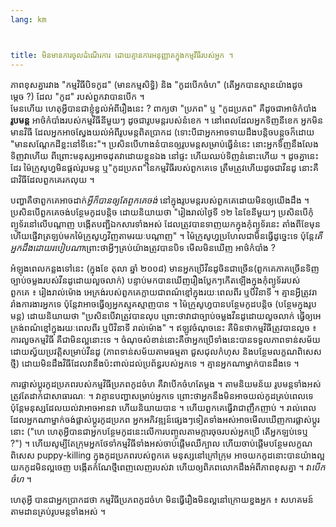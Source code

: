 ```yaml
---
lang: km



title: មិន​មានការ​ចូល​ដំណើរការ ​ដោយ​គ្មាន​ការ​អនុញ្ញាត​ក្នុង​កម្មវីធី​របស់​អ្នក​ ។
---
```


ភាព​ខុស​គ្នា​រវាង "​កម្មវិធី​បិទ​កូដ​" (មាន​​កម្មសិទ្ធិ) និង "​​កូដ​បើក​ចំហ" (តើ​អ្នក​បាន​ស្មាន​យ៉ាង​ដូច​ម្តេច ?) ដែល "កូដ​" របស់​​ពួកវា​បាន​​បើក ។  
មែន​ហើយ ហេតុ​អ្វី​បាន​ជា​ខ្ញុំ​ខ្វល់​អំពី​រឿង​នេះ ? ពាក្យ​ថា "ប្រភព​" ឬ "កូដ​ប្រភព" គឺ​​ដូច​ជាអាថ៌កំបាំង
<b>រូបមន្ត​</b> ​អាថ៌កំបាំង​​របស់​កម្មវិធី​​នីមួយៗ ដូច​ជា​​រូបមន្ត​​​​​របស់​នំ​ខេក ។ 
នៅពេល​ដែល​អ្នក​ទិញ​នីខេក អ្ន​ក​​មិន​មាន​វិធី​ ដែល​អ្នក​អាច​ស្វែងយល់​​អំពី​​​រូបមន្ត​​ពិតប្រាកដ (ទោះ​បីជា​អ្នក​អាច​ទាយ​​ដឹង​​បន្តិចបន្តួច​ក៏​ដោយ "មាន​សណ្ដែក​ដី​ខ្លះ​នៅ​ទីនេះ"។ ប្រសិនបើ​ហាង​នំ​បាន​ឲ្យ​​រូបមន្ត​​សម្រាប់​​ធ្វើ​នំ​នេះ នោះ​​អ្នក​ទិញ​នឹង​លែង​ទិញ​វា​ហើយ ពីព្រោះ​មនុស្ស​អាច​ដុត​វា​ដោយ​ខ្លួន​ឯង នៅ​ផ្ទះ ហើយ​ឈប់​ទិញ​នំ​នោះ​ហើយ ។ ដូច​គ្នា​នេះ​ដែរ ម៉ៃក្រូសូហ្វ​មិន​ផ្ដល់​​រូបមន្ត​ ឬ​"កូដ​ប្រភព"​នៃ​កម្មវិធី​របស់​ពួកគេ​ទេ ត្រឹមត្រូវ​ហើយ​ដូច​ជា​វីនដូ នោះ​គឺ​ជា​វិធី​ដែល​ពួកគេ​រក​លុយ ។

​បញ្ហា​គឺ​ថា​​ពួក​គេ​អាច​ដាក់​<i>អ្វី​ក៏​បាន​ឲ្យ​តែ​ពួក​គេ​ចង់</i> នៅ​ក្នុង​រូបមន្ត​របស់​ពួកគេ ​ដោយ​មិន​ឲ្យ​យើង​ដឹង ។ ប្រសិនបើ​ពួកគេ​ចង់​បន្ថែម​កូដ​បន្តិច​ ដោយ​និយាយ​ថា "រៀងរាល់​ថ្ងៃ​ទី ១២ នៃ​ខែ​នីមួយៗ ប្រសិនបើ​កុំព្យូទ័រ​នៅ​លើ​បណ្ដាញ បង្កើត​បញ្ជី​ឯកសារ​ទាំងអស់ ដែល​ត្រូវ​បាន​ទាញយក​ក្នុង​កុំព្យូទ័រ​នេះ តាំង​ពី​ខែ​មុន ហើយ​ផ្ញើ​វា​ត្រឡប់​មកម៉ៃក្រូសូហ្វ​វិញតាម​រយៈ​បណ្ដាញ​" ។ ម៉ៃក្រូសូហ្វ​ប្រហែលជា​មិន​ធ្វើ​ដូច្នេះ​ទេ ប៉ុន្តែ​​<i>តើ​​អ្នក​ដឹង​ដោយ​របៀប​ណា​</i> ព្រោះ​ថា​អ្វីៗ​គ្រប់​យ៉ាង​ត្រូវ​បានបិទ មើល​មិនឃើញ អាថ៌កំបាំង ?

អំឡុង​ពេលកន្លង​ទៅនេះ (​ក្នុង​ខែ តុលា ឆ្នាំ ២០០៨) មាន​អ្នក​ប្រើ​វីនដូ​​​​ចិន​ជាច្រើន​ (ពួកគេ​ភាគ​ច្រើន​ទិញ​ច្បាប់​ចម្លង​របស់វីនដូ​​ដោយ​លួច​លាក់) បន្ទាប់មកបានឃើញ​រឿង​ប្លែកៗ​កើត​ឡើង​ក្នុង​កុំព្យូទ័រ​របស់​ពួកគេ ៖ រៀងរាល់​ម៉ោង អេក្រង់​របស់​ពួកគេ​ក្លាយជា​ពណ៌​ខ្មៅ​ក្នុង​រយៈពេល​ពីរ ឬ​បី​វិនាទី ។ គ្មាន​អ្វី​ត្រូវ​រារាំង​ការងារ​អ្នក​ទេ ប៉ុន្តែ​វា​អាច​ធ្វើ​ឲ្យ​អ្នក​ស្មុគស្មាញ​បាន ។ ម៉ៃក្រូសូហ្វ​​បានបន្ថែម​កូដ​បន្តិច​ (បន្ថែម​ក្នុង​​រូបមន្ត) ដោយ​និយាយ​ថា "ប្រសិនបើ​វា​ត្រូវ​បាន​លុប ព្រោះ​ថា​វា​ជា​ច្បាប់ចម្លង​វីនដូ​ដោយ​លួច​លាក់ ធ្វើ​ឲ្យ​អេក្រង់​ពណ៌​ខ្មៅ​ក្នុង​រយៈពេល​ពីរ ឬ​បី​វិនាទី រាល់​ម៉ោង" ។ ឥឡូវ​ចំណុច​នេះ គឺ​មិន​ថា​កម្មវិធី​ត្រូវ​បាន​លួច ៖ ការ​លួច​កម្មវិធី​ គឺ​​ជា​មិន​ល្អ​នោះទេ ។ ចំណុច​សំខាន់​នោះ​ គឺ​ថា​អ្នកប្រើ​ទាំង​នេះ​បាន​ទទួល​ភាព​ទាន់​សម័យ​ដោយ​ស្វ័យ​ប្រវត្តិ​សម្រាប់​វីនដូ (ភាព​ទាន់សម័យ​តាមធម្មតា ជួសជុល​កំហុស និង​បន្ថែម​លក្ខណ​ពិសេស​ថ្មី) ដោយ​មិន​ដឹង​វិធី​ដែល​វា​នឹង​ប៉ះពាល់​ដល់​ប្រព័ន្ធ​របស់​អ្នក​ទេ ។ គ្មាន​អ្នក​ណា​ម្នាក់​​បាន​ដឹង​ទេ ។

ការ​ផ្លាស់​ប្តូរ​កូដ​ប្រភព​របស់​កម្មវិធី​ប្រភព​កូដ​ចំហ គឺ​វា​បើក​ចំហ​តែ​ម្ដង ។ តាម​និយមន័យ រូបមន្ត​ទាំង​អស់​ត្រូវតែ​ដាក់​ជា​សាធារណៈ ។ វា​គ្មានបញ្ហា​សម្រាប់​អ្នក​ទេ ព្រោះ​ថា​អ្នក​នឹង​មិន​អាច​យល់​កូដ​គ្រប់ពេល​ទេ ប៉ុន្តែ​មនុស្ស​ដែល​យល់​វា​អាច​អាន​វា ហើយ​និយាយ​បាន ។ ហើយ​ពួកគេ​ធ្វើវា​ជា​ញឹកញាប់ ។ រាល់ពេល​ដែល​អ្នក​ណាម្នាក់​ចង់​ផ្លាស់ប្ដូរ​កូដ​ប្រភព អ្នក​អភិវឌ្ឍន៍​ផ្សេងៗ​ទៀត​ទាំងអស់​អាច​មើល​ឃើញ​ការ​ផ្លាស់ប្ដូរ​នោះ ("ហេ ហេតុ​អ្វី​បាន​ជា​អ្នក​បន្ថែម​កូដ​នេះ​លើ​ការ​បញ្ចូល​តាម​ក្ដារចុច​របស់​អ្នក​ប្រើ តើ​អ្នក​ឡប់​ទេ​ឬ ?") ។ ហើយ​សូម្បីតែ​ក្រុម​អ្នក​ថែ​ទាំ​កម្មវិធី​ទាំងអស់​​ចាប់ផ្ដើម​ឈឺក្បាល ហើយ​ចាប់ផ្ដើម​បន្ថែម​លក្ខណ​ពិសេស puppy-killing ក្នុង​កូដ​ប្រភព​របស់​ពួកគេ មនុស្ស​នៅ​ក្រៅ​ក្រុម​ អាច​យក​កូដ​នោះបាន​យ៉ា​ងល្អ យក​កូដ​មិនល្អ​ចេញ បង្កើត​កំណែ​ថ្មី​ពេញលេញ​របស់​វា ហើយ​ឲ្យ​ពិភពលោក​ដឹង​អំពី​ភាព​ខុស​គ្នា ។ វា​<i>បើក​ចំហ​</i> ។

​​ហេតុ​អ្វី បាន​ជា​អ្នក​​ប្រាកដថា កម្មវិធី​ប្រភព​កូដ​ចំហ មិនធ្វើ​រឿង​មិនល្អ​នៅ​ក្រោយ​ខ្នង​អ្នក ៖ សហគមន៍​តាមដាន​គ្រប់​រូបមន្ត​ទាំងអស់ ។




